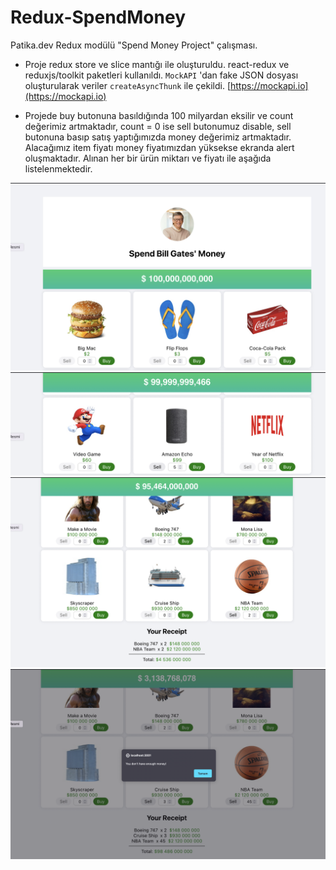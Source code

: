 # Redux-SpendMoney
Patika.dev Redux modülü "Spend Money Project" çalışması.

* Proje redux store ve slice mantığı ile oluşturuldu. react-redux ve reduxjs/toolkit paketleri kullanıldı. ```MockAPI``` 'dan fake JSON dosyası oluşturularak veriler ```createAsyncThunk``` ile çekildi. [https://mockapi.io](https://mockapi.io)

* Projede buy butonuna basıldığında 100 milyardan eksilir ve count değerimiz artmaktadır, count = 0 ise sell butonumuz disable, sell butonuna basıp satış yaptığımızda money değerimiz artmaktadır. Alacağımız item fiyatı money fiyatımızdan yüksekse ekranda alert oluşmaktadır. Alınan her bir ürün miktarı ve fiyatı ile aşağıda listelenmektedir. 

![ss-1](/public/assets/ss-1.png)
![ss-2](/public/assets/ss-2.png)
![ss-3](/public/assets/ss-3.png)
![ss-4](/public/assets/ss-4.png)

